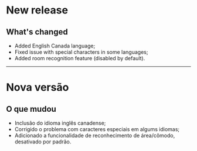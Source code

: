 # New release

## What's changed
- Added English Canada language;
- Fixed issue with special characters in some languages;
- Added room recognition feature (disabled by default).

---

# Nova versão

## O que mudou
- Inclusão do idioma inglês canadense;
- Corrigido o problema com caracteres especiais em algums idiomas;
- Adicionado a funcionalidade de reconhecimento de área/cômodo, desativado por padrão.